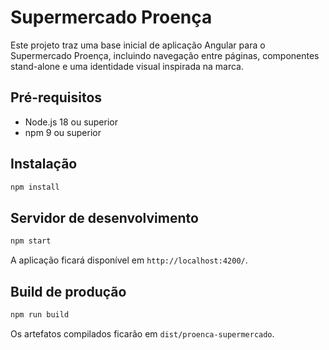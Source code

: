 # Supermercado Proença

Este projeto traz uma base inicial de aplicação Angular para o Supermercado Proença, incluindo navegação entre páginas, componentes stand-alone e uma identidade visual inspirada na marca.

## Pré-requisitos

- Node.js 18 ou superior
- npm 9 ou superior

## Instalação

```bash
npm install
```

## Servidor de desenvolvimento

```bash
npm start
```

A aplicação ficará disponível em `http://localhost:4200/`.

## Build de produção

```bash
npm run build
```

Os artefatos compilados ficarão em `dist/proenca-supermercado`.
